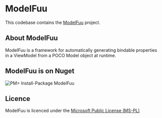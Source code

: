 ---
---
# ModelFuu

This codebase contains the [ModelFuu](http://distantcam.github.com/ModelFuu/) project.

## About ModelFuu

ModelFuu is a framework for automatically generating bindable properties in a ViewModel from a POCO Model object at runtime.

## ModelFuu is on Nuget

![PM> Install-Package ModelFuu](http://distantcam.github.com/ModelFuu/ModelFuuNuget.png)

## Licence

ModelFuu is licenced under the [Microsoft Public License (MS-PL)](https://github.com/distantcam/ModelFuu/blob/master/Licence.md)